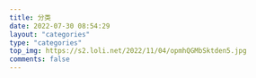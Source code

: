```yaml
---
title: 分类
date: 2022-07-30 08:54:29
layout: "categories"
type: "categories"
top_img: https://s2.loli.net/2022/11/04/opmhQGMbSktden5.jpg
comments: false
---
```


